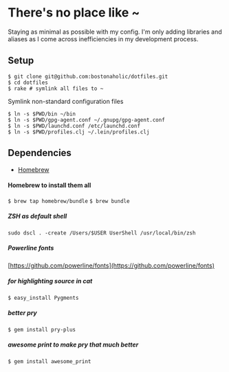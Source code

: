 # There's no place like ~

Staying as minimal as possible with my config. I'm only adding libraries and aliases as I come across inefficiencies in my development process.

## Setup

```
$ git clone git@github.com:bostonaholic/dotfiles.git
$ cd dotfiles
$ rake # symlink all files to ~
```

Symlink non-standard configuration files

```
$ ln -s $PWD/bin ~/bin
$ ln -s $PWD/gpg-agent.conf ~/.gnupg/gpg-agent.conf
$ ln -s $PWD/launchd.conf /etc/launchd.conf
$ ln -s $PWD/profiles.clj ~/.lein/profiles.clj
```

## Dependencies

- [Homebrew](http://brew.sh/)

#### Homebrew to install them all

`$ brew tap homebrew/bundle`
`$ brew bundle`

##### ZSH as default shell

`sudo dscl . -create /Users/$USER UserShell /usr/local/bin/zsh`

##### Powerline fonts

[https://github.com/powerline/fonts](https://github.com/powerline/fonts)

##### for highlighting source in cat

`$ easy_install Pygments`

##### better pry

`$ gem install pry-plus`

##### awesome print to make pry that much better

`$ gem install awesome_print`
